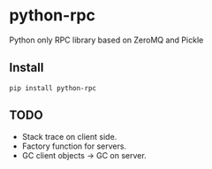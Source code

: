 # python-rpc

Python only RPC library based on ZeroMQ and Pickle

## Install

    pip install python-rpc

## TODO

* Stack trace on client side.
* Factory function for servers.
* GC client objects -> GC on server.
